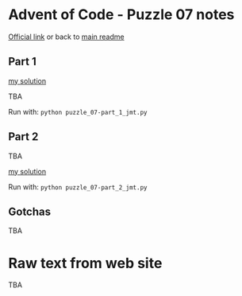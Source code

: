# Advent of Code - Puzzle 07 notes

[Official link](https://adventofcode.com/2022/day/7) or back to [main readme](../readme.md)

## Part 1

[my solution](puzzle_07-part_1_jmt.py)

TBA

Run with:
```python puzzle_07-part_1_jmt.py```

## Part 2

TBA

[my solution](puzzle_07-part_2_jmt.py)

Run with:
```python puzzle_07-part_2_jmt.py```

## Gotchas

TBA

# Raw text from web site

TBA
